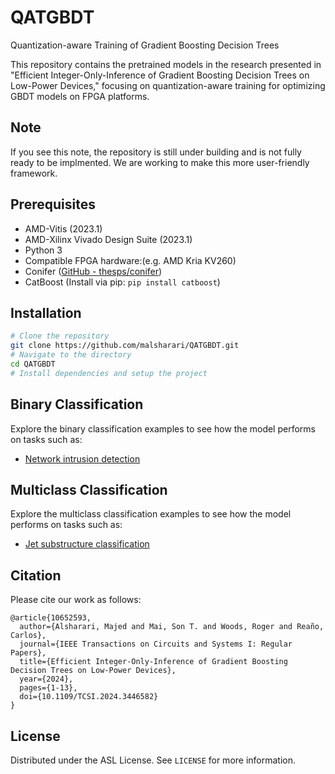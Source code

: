 # QATGBDT
Quantization-aware Training of Gradient Boosting Decision Trees

This repository contains the pretrained models in the research presented in "Efficient Integer-Only-Inference of Gradient Boosting Decision Trees on Low-Power Devices," focusing on quantization-aware training for optimizing GBDT models on FPGA platforms.

## Note
If you see this note, the repository is still under building and is not fully ready to be implmented. We are working to make this more user-friendly framework.

## Prerequisites
- AMD-Vitis (2023.1) 
- AMD-Xilinx Vivado Design Suite (2023.1)
- Python 3
- Compatible FPGA hardware:(e.g. AMD Kria KV260)
- Conifer ([GitHub - thesps/conifer](https://github.com/thesps/conifer))
- CatBoost (Install via pip: `pip install catboost`)

## Installation
```bash
# Clone the repository
git clone https://github.com/malsharari/QATGBDT.git
# Navigate to the directory
cd QATGBDT
# Install dependencies and setup the project
```

## Binary Classification
Explore the binary classification examples to see how the model performs on tasks such as:
- [Network intrusion detection](Examples/Binary_classification_tasks/cybersecurity)

## Multiclass Classification
Explore the multiclass classification examples to see how the model performs on tasks such as:
- [Jet substructure classification](Examples/Multiclass_classification_tasks/jet_substructure/)

## Citation
Please cite our work as follows:
```
@article{10652593,
  author={Alsharari, Majed and Mai, Son T. and Woods, Roger and Reaño, Carlos},
  journal={IEEE Transactions on Circuits and Systems I: Regular Papers},
  title={Efficient Integer-Only-Inference of Gradient Boosting Decision Trees on Low-Power Devices},
  year={2024},
  pages={1-13},
  doi={10.1109/TCSI.2024.3446582}
}
```

## License
Distributed under the ASL License. See `LICENSE` for more information.
